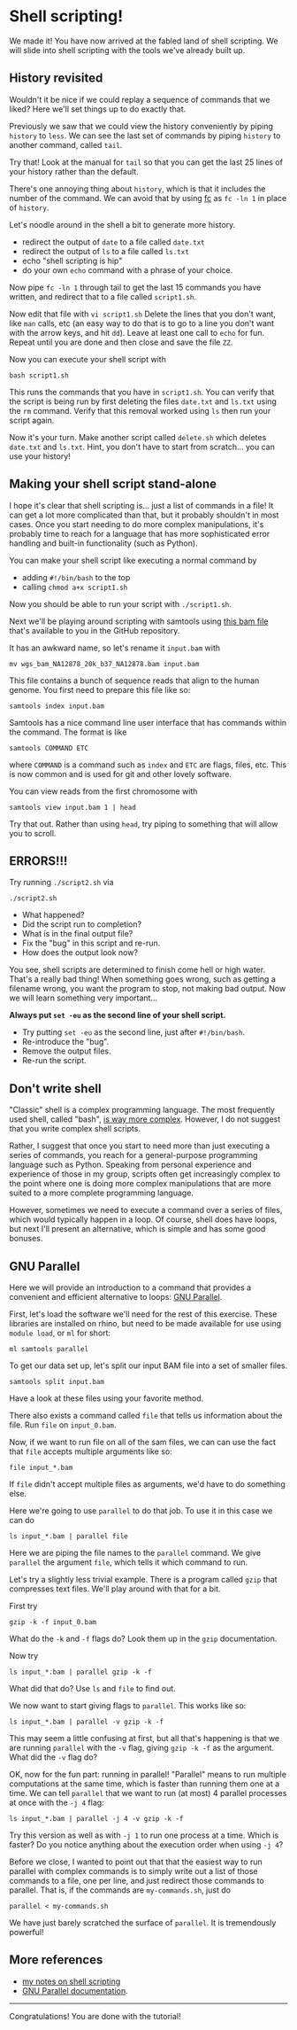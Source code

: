 # Shell scripting!

We made it!
You have now arrived at the fabled land of shell scripting.
We will slide into shell scripting with the tools we've already built up.


## History revisited

Wouldn't it be nice if we could replay a sequence of commands that we liked?
Here we'll set things up to do exactly that.

Previously we saw that we could view the history conveniently by piping `history` to `less`.
We can see the last set of commands by piping `history` to another command, called `tail`.

Try that!
Look at the manual for `tail` so that you can get the last 25 lines of your history rather than the default.

There's one annoying thing about `history`, which is that it includes the number of the command.
We can avoid that by using [fc](http://pubs.opengroup.org/onlinepubs/9699919799/utilities/fc.html#top) as `fc -ln 1` in place of `history`.

Let's noodle around in the shell a bit to generate more history.

* redirect the output of `date` to a file called `date.txt`
* redirect the output of `ls` to a file called `ls.txt`
* echo "shell scripting is hip"
* do your own `echo` command with a phrase of your choice.

Now pipe `fc -ln 1` through tail to get the last 15 commands you have written, and redirect that to a file called `script1.sh`.

Now edit that file with `vi script1.sh`
Delete the lines that you don't want, like `man` calls, etc (an easy way to do that is to go to a line you don't want with the arrow keys, and hit `dd`).
Leave at least one call to `echo` for fun.
Repeat until you are done and then close and save the file `ZZ`.

Now you can execute your shell script with

    bash script1.sh

This runs the commands that you have in `script1.sh`.
You can verify that the script is being run by first deleting the files `date.txt` and `ls.txt` using the `rm` command.
Verify that this removal worked using `ls` then run your script again.

Now it's your turn.
Make another script called `delete.sh` which deletes `date.txt` and `ls.txt`.
Hint, you don't have to start from scratch... you can use your history!


## Making your shell script stand-alone

I hope it's clear that shell scripting is... just a list of commands in a file!
It can get a lot more complicated than that, but it probably shouldn't in most cases.
Once you start needing to do more complex manipulations, it's probably time to reach for a language that has more sophisticated error handling and built-in functionality (such as Python).

You can make your shell script like executing a normal command by

* adding `#!/bin/bash` to the top
* calling `chmod a+x script1.sh`

Now you should be able to run your script with `./script1.sh`.

Next we'll be playing around scripting with samtools using [this bam file](https://console.cloud.google.com/storage/browser/_details/gatk-test-data/wgs_bam/NA12878_20k_b37/NA12878.bam) that's available to you in the GitHub repository.

It has an awkward name, so let's rename it `input.bam` with

    mv wgs_bam_NA12878_20k_b37_NA12878.bam input.bam

This file contains a bunch of sequence reads that align to the human genome.
You first need to prepare this file like so:

    samtools index input.bam

Samtools has a nice command line user interface that has commands within the command.
The format is like

    samtools COMMAND ETC

where `COMMAND` is a command such as `index` and `ETC` are flags, files, etc.
This is now common and is used for git and other lovely software.

You can view reads from the first chromosome with

    samtools view input.bam 1 | head

Try that out.
Rather than using `head`, try piping to something that will allow you to scroll.


## ERRORS!!!

Try running `./script2.sh` via

    ./script2.sh

* What happened?
* Did the script run to completion?
* What is in the final output file?
* Fix the "bug" in this script and re-run.
* How does the output look now?

You see, shell scripts are determined to finish come hell or high water.
That's a really bad thing!
When something goes wrong, such as getting a filename wrong, you want the program to stop, not making bad output.
Now we will learn something very important...

**Always put `set -eu` as the second line of your shell script.**

* Try putting `set -eu` as the second line, just after `#!/bin/bash`.
* Re-introduce the "bug".
* Remove the output files.
* Re-run the script.


## Don't write shell

"Classic" shell is a complex programming language.
The most frequently used shell, called "bash", [is way more complex](https://www.tldp.org/LDP/abs/html/).
However, I do not suggest that you write complex shell scripts.

Rather, I suggest that once you start to need more than just executing a series of commands, you reach for a general-purpose programming language such as Python.
Speaking from personal experience and experience of those in my group, scripts often get increasingly complex to the point where one is doing more complex manipulations that are more suited to a more complete programming language.

However, sometimes we need to execute a command over a series of files, which would typically happen in a loop.
Of course, shell does have loops, but next I'll present an alternative, which is simple and has some good bonuses.


## GNU Parallel

Here we will provide an introduction to a command that provides a convenient and efficient alternative to loops: [GNU Parallel](https://www.gnu.org/software/parallel/).

First, let's load the software we'll need for the rest of this exercise. These libraries are installed on rhino, 
but need to be made available for use using `module load`, or `ml` for short:

    ml samtools parallel

To get our data set up, let's split our input BAM file into a set of smaller files.

    samtools split input.bam

Have a look at these files using your favorite method.

There also exists a command called `file` that tells us information about the file.
Run `file` on `input_0.bam`.

Now, if we want to run file on all of the sam files, we can can use the fact that `file` accepts multiple arguments like so:

    file input_*.bam

If `file` didn't accept multiple files as arguments, we'd have to do something else.

Here we're going to use `parallel` to do that job.
To use it in this case we can do

    ls input_*.bam | parallel file

Here we are piping the file names to the `parallel` command.
We give `parallel` the argument `file`, which tells it which command to run.

Let's try a slightly less trivial example.
There is a program called `gzip` that compresses text files.
We'll play around with that for a bit.

First try

    gzip -k -f input_0.bam

What do the `-k` and `-f` flags do?
Look them up in the `gzip` documentation.

Now try

    ls input_*.bam | parallel gzip -k -f

What did that do?
Use `ls` and `file` to find out.

We now want to start giving flags to `parallel`.
This works like so:

    ls input_*.bam | parallel -v gzip -k -f

This may seem a little confusing at first, but all that's happening is that we are running `parallel` with the `-v` flag, giving `gzip -k -f` as the argument.
What did the `-v` flag do?

OK, now for the fun part: running in parallel!
"Parallel" means to run multiple computations at the same time, which is faster than running them one at a time.
We can tell `parallel` that we want to run (at most) 4 parallel processes at once with the `-j 4` flag:

    ls input_*.bam | parallel -j 4 -v gzip -k -f

Try this version as well as with `-j 1` to run one process at a time.
Which is faster?
Do you notice anything about the execution order when using `-j 4`?

Before we close, I wanted to point out that that the easiest way to run parallel with complex commands is to simply write out a list of those commands to a file, one per line, and just redirect those commands to parallel.
That is, if the commands are `my-commands.sh`, just do

    parallel < my-commands.sh

We have just barely scratched the surface of `parallel`.
It is tremendously powerful!


## More references

* [my notes on shell scripting](https://www.fredhutch.io/articles/2017/02/25/shell-scripting/)
* [GNU Parallel documentation](https://www.gnu.org/software/parallel/).


---

Congratulations!
You are done with the tutorial!
